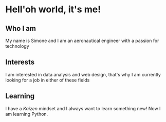 # Hell'oh world, it's me! 

## Who I am
My name is Simone and I am an aeronautical engineer with a passion for technology

## Interests
I am interested in data analysis and web design, that's why I am currently looking for a job in either of these fields

## Learning
I have a *Kaizen* mindset and I always want to learn something new! Now I am learning Python.




